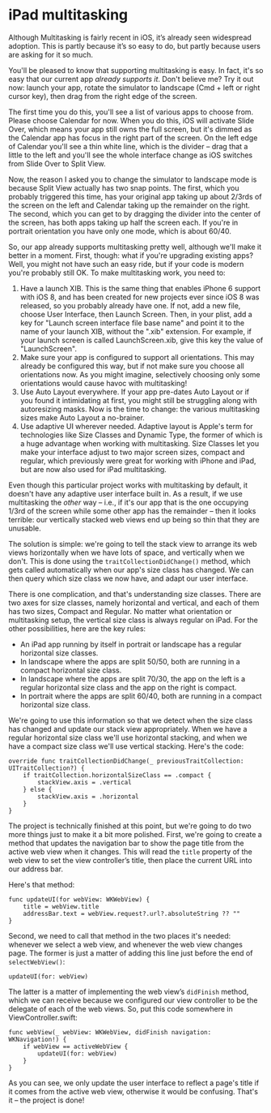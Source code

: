 # iPad multitasking

Although Multitasking is fairly recent in iOS, it’s already seen widespread adoption. This is partly because it’s so easy to do, but partly because users are asking for it so much. 

You'll be pleased to know that supporting multitasking is easy. In fact, it's so easy that our current app *already supports it*. Don't believe me? Try it out now: launch your app, rotate the simulator to landscape (Cmd + left or right cursor key), then drag from the right edge of the screen.

The first time you do this, you'll see a list of various apps to choose from. Please choose Calendar for now. When you do this, iOS will activate Slide Over, which means your app still owns the full screen, but it's dimmed as the Calendar app has focus in the right part of the screen. On the left edge of Calendar you'll see a thin white line, which is the divider – drag that a little to the left and you'll see the whole interface change as iOS switches from Slide Over to Split View.

Now, the reason I asked you to change the simulator to landscape mode is because Split View actually has two snap points. The first, which you probably triggered this time, has your original app taking up about 2/3rds of the screen on the left and Calendar taking up the remainder on the right. The second, which you can get to by dragging the divider into the center of the screen, has both apps taking up half the screen each. If you're in portrait orientation you have only one mode, which is about 60/40.

So, our app already supports multitasking pretty well, although we'll make it better in a moment. First, though: what if you're upgrading existing apps? Well, you might not have such an easy ride, but if your code is modern you're probably still OK. To make multitasking work, you need to:

1. Have a launch XIB. This is the same thing that enables iPhone 6 support with iOS 8, and has been created for new projects ever since iOS 8 was released, so you probably already have one. If not, add a new file, choose User Interface, then Launch Screen. Then, in your plist, add a key for "Launch screen interface file base name" and point it to the name of your launch XIB, without the ".xib" extension. For example, if your launch screen is called LaunchScreen.xib, give this key the value of "LaunchScreen".
2. Make sure your app is configured to support all orientations. This may already be configured this way, but if not make sure you choose all orientations now. As you might imagine, selectively choosing only some orientations would cause havoc with multitasking!
3. Use Auto Layout everywhere. If your app pre-dates Auto Layout or if you found it intimidating at first, you might still be struggling along with autoresizing masks. Now is the time to change: the various multitasking sizes make Auto Layout a no-brainer.
4. Use adaptive UI wherever needed. Adaptive layout is Apple's term for technologies like Size Classes and Dynamic Type, the former of which is a huge advantage when working with multitasking. Size Classes let you make your interface adjust to two major screen sizes, compact and regular, which previously were great for working with iPhone and iPad, but are now also used for iPad multitasking.

Even though this particular project works with multitasking by default, it doesn't have any adaptive user interface built in. As a result, if we use multitasking the *other* way – i.e., if it's our app that is the one occupying 1/3rd of the screen while some other app has the remainder – then it looks terrible: our vertically stacked web views end up being so thin that they are unusable.

The solution is simple: we're going to tell the stack view to arrange its web views horizontally when we have lots of space, and vertically when we don't. This is done using the `traitCollectionDidChange()` method, which gets called automatically when our app's size class has changed. We can then query which size class we now have, and adapt our user interface.

There is one complication, and that's understanding size classes. There are two axes for size classes, namely horizontal and vertical, and each of them has two sizes, Compact and Regular. No matter what orientation or multitasking setup, the vertical size class is always regular on iPad. For the other possibilities, here are the key rules:

- An iPad app running by itself in portrait or landscape has a regular horizontal size classes.
- In landscape where the apps are split 50/50, both are running in a compact horizontal size class.
- In landscape where the apps are split 70/30, the app on the left is a regular horizontal size class and the app on the right is compact.
- In portrait where the apps are split 60/40, both are running in a compact horizontal size class.

We're going to use this information so that we detect when the size class has changed and update our stack view appropriately. When we have a regular horizontal size class we'll use horizontal stacking, and when we have a compact size class we'll use vertical stacking. Here's the code:

    override func traitCollectionDidChange(_ previousTraitCollection: UITraitCollection?) {
        if traitCollection.horizontalSizeClass == .compact {
            stackView.axis = .vertical
        } else {
            stackView.axis = .horizontal
        }
    }

The project is technically finished at this point, but we're going to do two more things just to make it a bit more polished. First, we're going to create a method that updates the navigation bar to show the page title from the active web view when it changes. This will read the `title` property of the web view to set the view controller’s title, then place the current URL into our address bar.

Here's that method:

    func updateUI(for webView: WKWebView) {
        title = webView.title
        addressBar.text = webView.request?.url?.absoluteString ?? ""
    }

Second, we need to call that method in the two places it's needed: whenever we select a web view, and whenever the web view changes page. The former is just a matter of adding this line just before the end of `selectWebView()`:

    updateUI(for: webView)

The latter is a matter of implementing the web view’s `didFinish` method, which we can receive because we configured our view controller to be the delegate of each of the web views. So, put this code somewhere in ViewController.swift:

    func webView(_ webView: WKWebView, didFinish navigation: WKNavigation!) {
        if webView == activeWebView {
            updateUI(for: webView)
        }
    }

As you can see, we only update the user interface to reflect a page's title if it comes from the active web view, otherwise it would be confusing. That's it – the project is done!
